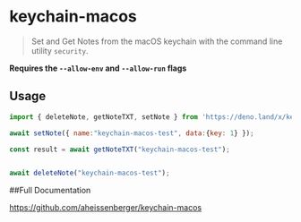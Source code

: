 # keychain-macos

> Set and Get Notes from the macOS keychain with the command line utility `security`.

**Requires the `--allow-env` and `--allow-run` flags**

## Usage

```js
import { deleteNote, getNoteTXT, setNote } from 'https://deno.land/x/keychain_macos/mod.ts';"

await setNote({ name:"keychain-macos-test", data:{key: 1} });

const result = await getNoteTXT("keychain-macos-test");


await deleteNote("keychain-macos-test");
```

##Full Documentation

https://github.com/aheissenberger/keychain-macos